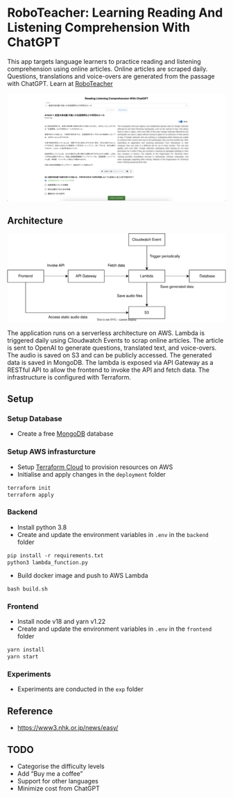 # RoboTeacher: Learning Reading And Listening Comprehension With ChatGPT
This app targets language learners to practice reading and listening comprehension using online articles. Online articles are scraped daily. Questions, translations and voice-overs are generated from the passage with ChatGPT. Learn at [RoboTeacher](https://roboteacher.netlify.app/)

<p align="center" width="100%">
  <img src="docs/demo.png" alt="Demo"/>
</p>

## Architecture
<p align="center" width="100%">
  <img src="docs/architecture.svg" alt="Architecture"/>
</p>

The application runs on a serverless architecture on AWS. Lambda is triggered daily using Cloudwatch Events to scrap online articles. The article is sent to OpenAI to generate questions, translated text, and voice-overs. The audio is saved on S3 and can be publicly accessed. The generated data is saved in MongoDB. The lambda is exposed via API Gateway as a RESTful API to allow the frontend to invoke the API and fetch data. The infrastructure is configured with Terraform.

## Setup
### Setup Database
- Create a free [MongoDB](https://www.mongodb.com/cloud/atlas/lp/try4) database

### Setup AWS infrasturcture
- Setup [Terraform Cloud](https://app.terraform.io/) to provision resources on AWS
- Initialise and apply changes in the `deployment` folder
```
terraform init
terraform apply
```

### Backend
- Install python 3.8
- Create and update the environment variables in `.env` in the `backend` folder
```
pip install -r requirements.txt
python3 lambda_function.py
```
- Build docker image and push to AWS Lambda
```
bash build.sh
```

### Frontend
- Install node v18 and yarn v1.22
- Create and update the environment variables in `.env` in the `frontend` folder
```
yarn install
yarn start
```

### Experiments
- Experiments are conducted in the `exp` folder

## Reference
- https://www3.nhk.or.jp/news/easy/

## TODO
- Categorise the difficulty levels
- Add “Buy me a coffee”
- Support for other languages
- Minimize cost from ChatGPT